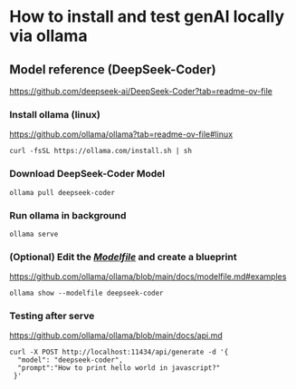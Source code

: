 # How to install and test genAI locally via ollama

## Model reference (DeepSeek-Coder)
https://github.com/deepseek-ai/DeepSeek-Coder?tab=readme-ov-file

### Install ollama (linux)
https://github.com/ollama/ollama?tab=readme-ov-file#linux
```
curl -fsSL https://ollama.com/install.sh | sh
```

### Download DeepSeek-Coder Model
```
ollama pull deepseek-coder
```

### Run ollama in background
```
ollama serve
```

### (Optional) Edit the [_Modelfile_](Modelfile) and create a blueprint
https://github.com/ollama/ollama/blob/main/docs/modelfile.md#examples
```
ollama show --modelfile deepseek-coder
```

### Testing after serve
https://github.com/ollama/ollama/blob/main/docs/api.md
```
curl -X POST http://localhost:11434/api/generate -d '{
  "model": "deepseek-coder",
  "prompt":"How to print hello world in javascript?"
 }'
```